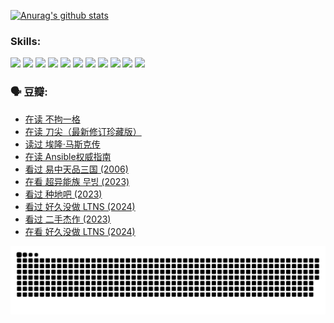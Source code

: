 
[![Anurag's github stats](https://github-readme-stats.vercel.app/api?username=w940853815)](https://github.com/anuraghazra/github-readme-stats)

### Skills:

<code><img height="32" src="https://cdn.jsdelivr.net/npm/simple-icons@v5/icons/python.svg"></code>
<code><img height="32" src="https://cdn.jsdelivr.net/npm/simple-icons@v5/icons/javascript.svg"></code>
<code><img height="32" src="https://cdn.jsdelivr.net/npm/simple-icons@v5/icons/django.svg"></code>
<code><img height="32" src="https://cdn.jsdelivr.net/npm/simple-icons@v5/icons/flask.svg"></code>
<code><img height="32" src="https://cdn.jsdelivr.net/npm/simple-icons@v5/icons/vuetify.svg"></code>
<code><img height="32" src="https://cdn.jsdelivr.net/npm/simple-icons@v5/icons/git.svg"></code>
<code><img height="32" src="https://cdn.jsdelivr.net/npm/simple-icons@v5/icons/docker.svg"></code>
<code><img height="32" src="https://cdn.jsdelivr.net/npm/simple-icons@v5/icons/postgresql.svg"></code>
<code><img height="32" src="https://cdn.jsdelivr.net/npm/simple-icons@v5/icons/elasticsearch.svg"></code>
<code><img height="32" src="https://cdn.jsdelivr.net/npm/simple-icons@v5/icons/macos.svg"></code>
<code><img height="32" src="https://cdn.jsdelivr.net/npm/simple-icons@v5/icons/linux.svg"></code>

### 🗣 豆瓣:

<!-- DOUBAN-ACTIVITIES:START -->
- [在读 不拘一格](https://www.douban.com/people/136069238/status/4541712161/?_i=09633647)
- [在读 刀尖（最新修订珍藏版）](https://www.douban.com/people/136069238/status/4541711339/?_i=09633647)
- [读过 埃隆·马斯克传](https://www.douban.com/people/136069238/status/4541710351/?_i=09633647)
- [在读 Ansible权威指南](https://www.douban.com/people/136069238/status/4539151450/?_i=09633647)
- [看过 易中天品三国‎ (2006)](https://www.douban.com/people/136069238/status/4529910812/?_i=09633647)
- [在看 超异能族 무빙‎ (2023)](https://www.douban.com/people/136069238/status/4527291077/?_i=09633647)
- [看过 种地吧‎ (2023)](https://www.douban.com/people/136069238/status/4527289637/?_i=09633647)
- [看过 好久没做 LTNS‎ (2024)](https://www.douban.com/people/136069238/status/4527289515/?_i=09633647)
- [看过 二手杰作‎ (2023)](https://www.douban.com/people/136069238/status/4522502716/?_i=09633647)
- [在看 好久没做 LTNS‎ (2024)](https://www.douban.com/people/136069238/status/4521969883/?_i=09633647)
<!-- DOUBAN-ACTIVITIES:END -->


![Snake animation](https://raw.githubusercontent.com/w940853815/w940853815/output/github-contribution-grid-snake.svg)

<!--
**w940853815/w940853815** is a ✨ _special_ ✨ repository because its `README.md` (this file) appears on your GitHub profile.

Here are some ideas to get you started:

- 🔭 I’m currently working on ...
- 🌱 I’m currently learning ...
- 👯 I’m looking to collaborate on ...
- 🤔 I’m looking for help with ...
- 💬 Ask me about ...
- 📫 How to reach me: ...
- 😄 Pronouns: ...
- ⚡ Fun fact: ...
-->
